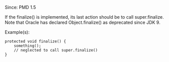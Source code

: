 Since: PMD 1.5

If the finalize() is implemented, its last action should be to call super.finalize. Note that Oracle has declared Object.finalize() as deprecated since JDK 9.

Example(s):
```
protected void finalize() {
    something();
    // neglected to call super.finalize()
}
```
